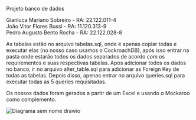 Projeto banco de dados 

Gianluca Mariano Sobreiro - RA: 22.122.011-4
<br>
João Vitor Flores Bussi - RA: 11.120.313-9
<br>
Pedro Augusto Bento Rocha - RA: 22.122.028-8

As tabelas estão no arquivo tabelas.sql, onde é apenas copiar todas e executar elas (no nosso caso usamos o CockroachDB), após isso entrar na pasta onde estarão todos os dados separados de acordo com os requirementos e suas respectivas tabelas. Após adicionar todos os dados no banco, ir no arquivo alter_table.sql para adicionar as Foreign Key de todas as tabelas. Depois disso, apenas entrar no arquivo queries.sql para executar todas as 5 queries requisitadas.

Os nossos dados foram gerados a partir de um Excel e usando o Mockaroo como complemento.

![Diagrama sem nome drawio](https://github.com/PedroRocha03/proj_banco_de_dados/assets/161655186/56e1d4de-89ef-4898-97e5-2aa55a086d68)

